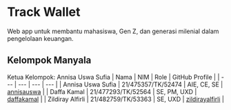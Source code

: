 # Track Wallet
Web app untuk membantu mahasiswa, Gen Z, dan generasi milenial dalam pengelolaan keuangan. 

## Kelompok Manyala 
Ketua Kelompok: Annisa Uswa Sufia
| Nama | NIM | Role | GitHub Profile |
| --- | --- | --- | --- |
| Annisa Uswa Sufia | 21/475357/TK/52474 | AIE, CE, SE | [annisauswa](https://github.com/annisauswa) |
| Daffa Kamal | 21/477293/TK/52564 | SE, PM, UXD | [daffakamal](https://github.com/daffakamal) |
| Zildiray Alfirli | 21/482759/TK/53363 | SE, UXD | [zildirayalfirli](https://github.com/zildirayalfirli) |
